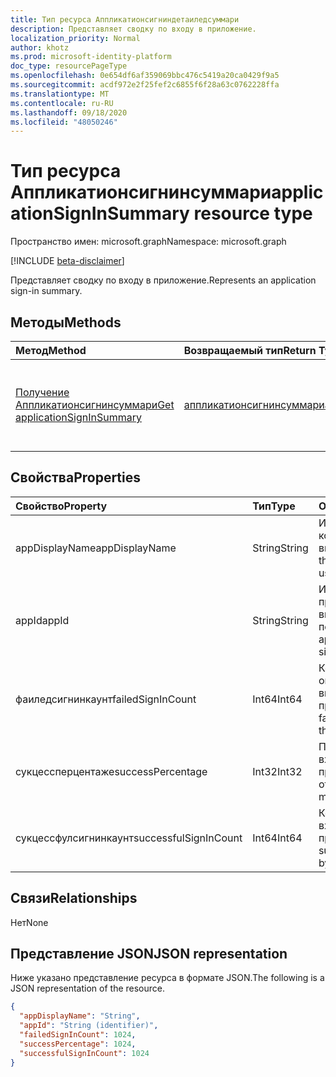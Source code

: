 ```yaml
---
title: Тип ресурса Аппликатионсигниндетаиледсуммари
description: Представляет сводку по входу в приложение.
localization_priority: Normal
author: khotz
ms.prod: microsoft-identity-platform
doc_type: resourcePageType
ms.openlocfilehash: 0e654df6af359069bbc476c5419a20ca0429f9a5
ms.sourcegitcommit: acdf972e2f25fef2c6855f6f28a63c0762228ffa
ms.translationtype: MT
ms.contentlocale: ru-RU
ms.lasthandoff: 09/18/2020
ms.locfileid: "48050246"
---
```

# <a name="applicationsigninsummary-resource-type"></a><span data-ttu-id="a5812-103">Тип ресурса Аппликатионсигнинсуммари</span><span class="sxs-lookup"><span data-stu-id="a5812-103">applicationSignInSummary resource type</span></span>

<span data-ttu-id="a5812-104">Пространство имен: microsoft.graph</span><span class="sxs-lookup"><span data-stu-id="a5812-104">Namespace: microsoft.graph</span></span>

[!INCLUDE [beta-disclaimer](../../includes/beta-disclaimer.md)]

<span data-ttu-id="a5812-105">Представляет сводку по входу в приложение.</span><span class="sxs-lookup"><span data-stu-id="a5812-105">Represents an application sign-in summary.</span></span>

## <a name="methods"></a><span data-ttu-id="a5812-106">Методы</span><span class="sxs-lookup"><span data-stu-id="a5812-106">Methods</span></span>

| <span data-ttu-id="a5812-107">Метод</span><span class="sxs-lookup"><span data-stu-id="a5812-107">Method</span></span>       | <span data-ttu-id="a5812-108">Возвращаемый тип</span><span class="sxs-lookup"><span data-stu-id="a5812-108">Return Type</span></span> | <span data-ttu-id="a5812-109">Описание</span><span class="sxs-lookup"><span data-stu-id="a5812-109">Description</span></span> |
|:-------------|:------------|:------------|
| [<span data-ttu-id="a5812-110">Получение Аппликатионсигнинсуммари</span><span class="sxs-lookup"><span data-stu-id="a5812-110">Get applicationSignInSummary</span></span>](../api/applicationsigninsummary-get.md) | [<span data-ttu-id="a5812-111">аппликатионсигнинсуммари</span><span class="sxs-lookup"><span data-stu-id="a5812-111">applicationSignInSummary</span></span>](applicationsigninsummary.md) | <span data-ttu-id="a5812-112">Чтение свойств и связей объекта **аппликатионсигнинсуммари** .</span><span class="sxs-lookup"><span data-stu-id="a5812-112">Read the properties and relationships of an **applicationSignInSummary** object.</span></span> |

## <a name="properties"></a><span data-ttu-id="a5812-113">Свойства</span><span class="sxs-lookup"><span data-stu-id="a5812-113">Properties</span></span>
| <span data-ttu-id="a5812-114">Свойство</span><span class="sxs-lookup"><span data-stu-id="a5812-114">Property</span></span>     | <span data-ttu-id="a5812-115">Тип</span><span class="sxs-lookup"><span data-stu-id="a5812-115">Type</span></span>        | <span data-ttu-id="a5812-116">Описание</span><span class="sxs-lookup"><span data-stu-id="a5812-116">Description</span></span> |
|:-------------|:------------|:------------|
|<span data-ttu-id="a5812-117">appDisplayName</span><span class="sxs-lookup"><span data-stu-id="a5812-117">appDisplayName</span></span>|<span data-ttu-id="a5812-118">String</span><span class="sxs-lookup"><span data-stu-id="a5812-118">String</span></span>|<span data-ttu-id="a5812-119">Имя приложения, в которое пользователь выполнил вход.</span><span class="sxs-lookup"><span data-stu-id="a5812-119">Name of the application that the user signed in to.</span></span>|
|<span data-ttu-id="a5812-120">appId</span><span class="sxs-lookup"><span data-stu-id="a5812-120">appId</span></span>|<span data-ttu-id="a5812-121">String</span><span class="sxs-lookup"><span data-stu-id="a5812-121">String</span></span>|  <span data-ttu-id="a5812-122">Идентификатор приложения, выполнившего вход пользователя.</span><span class="sxs-lookup"><span data-stu-id="a5812-122">ID of the application that the user signed i nto.</span></span>|
|<span data-ttu-id="a5812-123">фаиледсигнинкаунт</span><span class="sxs-lookup"><span data-stu-id="a5812-123">failedSignInCount</span></span>|<span data-ttu-id="a5812-124">Int64</span><span class="sxs-lookup"><span data-stu-id="a5812-124">Int64</span></span>|<span data-ttu-id="a5812-125">Количество неудачных операций входа, выполненных приложением.</span><span class="sxs-lookup"><span data-stu-id="a5812-125">Count of failed sign-ins made by the application.</span></span>|
|<span data-ttu-id="a5812-126">сукцессперцентаже</span><span class="sxs-lookup"><span data-stu-id="a5812-126">successPercentage</span></span>|<span data-ttu-id="a5812-127">Int32</span><span class="sxs-lookup"><span data-stu-id="a5812-127">Int32</span></span>|<span data-ttu-id="a5812-128">Процент успешных входов, выполненных приложением.</span><span class="sxs-lookup"><span data-stu-id="a5812-128">Percentage of successful sign-ins made by the application.</span></span>|
|<span data-ttu-id="a5812-129">сукцессфулсигнинкаунт</span><span class="sxs-lookup"><span data-stu-id="a5812-129">successfulSignInCount</span></span>|<span data-ttu-id="a5812-130">Int64</span><span class="sxs-lookup"><span data-stu-id="a5812-130">Int64</span></span>|<span data-ttu-id="a5812-131">Количество успешных входов, выполненных приложением.</span><span class="sxs-lookup"><span data-stu-id="a5812-131">Count of successful sign-ins made by the application.</span></span>|

## <a name="relationships"></a><span data-ttu-id="a5812-132">Связи</span><span class="sxs-lookup"><span data-stu-id="a5812-132">Relationships</span></span>
<span data-ttu-id="a5812-133">Нет</span><span class="sxs-lookup"><span data-stu-id="a5812-133">None</span></span>


## <a name="json-representation"></a><span data-ttu-id="a5812-134">Представление JSON</span><span class="sxs-lookup"><span data-stu-id="a5812-134">JSON representation</span></span>

<span data-ttu-id="a5812-135">Ниже указано представление ресурса в формате JSON.</span><span class="sxs-lookup"><span data-stu-id="a5812-135">The following is a JSON representation of the resource.</span></span>

<!-- {
  "blockType": "resource",
  "optionalProperties": [

  ],
  "@odata.type": "microsoft.graph.applicationSignInSummary"
}-->

```json
{
  "appDisplayName": "String",
  "appId": "String (identifier)",
  "failedSignInCount": 1024,
  "successPercentage": 1024,
  "successfulSignInCount": 1024
}

```

<!-- uuid: 8fcb5dbc-d5aa-4681-8e31-b001d5168d79
2015-10-25 14:57:30 UTC -->
<!-- {
  "type": "#page.annotation",
  "description": "applicationSignInSummary resource",
  "keywords": "",
  "section": "documentation",
  "tocPath": ""
}-->


